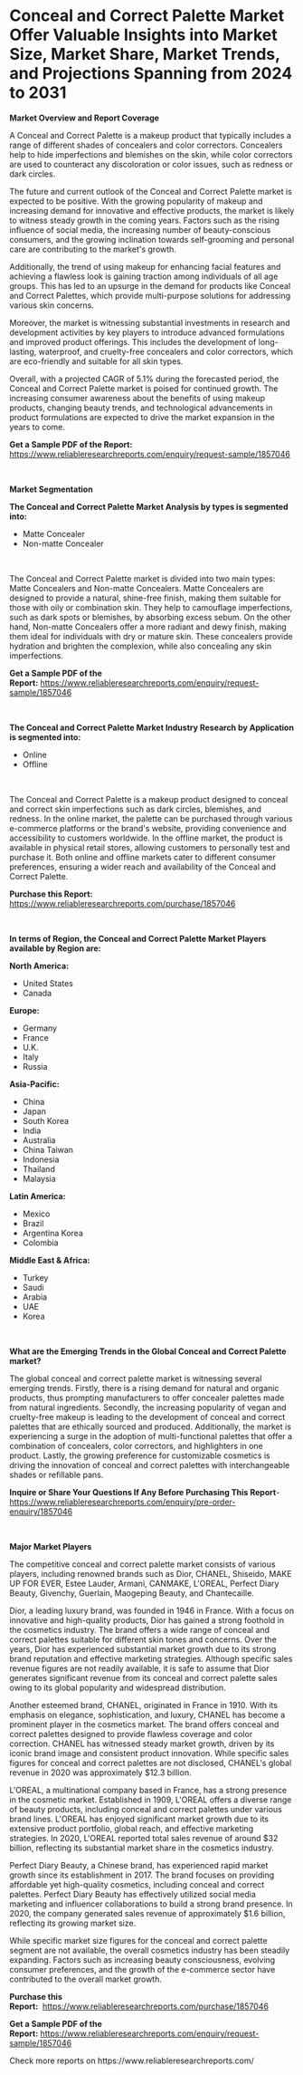 <p><h1>Conceal and Correct Palette Market Offer Valuable Insights into Market Size, Market Share, Market Trends, and Projections Spanning from 2024 to 2031</h1></p><p><strong>Market Overview and Report Coverage</strong></p>
<p><p>A Conceal and Correct Palette is a makeup product that typically includes a range of different shades of concealers and color correctors. Concealers help to hide imperfections and blemishes on the skin, while color correctors are used to counteract any discoloration or color issues, such as redness or dark circles.</p><p>The future and current outlook of the Conceal and Correct Palette market is expected to be positive. With the growing popularity of makeup and increasing demand for innovative and effective products, the market is likely to witness steady growth in the coming years. Factors such as the rising influence of social media, the increasing number of beauty-conscious consumers, and the growing inclination towards self-grooming and personal care are contributing to the market's growth.</p><p>Additionally, the trend of using makeup for enhancing facial features and achieving a flawless look is gaining traction among individuals of all age groups. This has led to an upsurge in the demand for products like Conceal and Correct Palettes, which provide multi-purpose solutions for addressing various skin concerns.</p><p>Moreover, the market is witnessing substantial investments in research and development activities by key players to introduce advanced formulations and improved product offerings. This includes the development of long-lasting, waterproof, and cruelty-free concealers and color correctors, which are eco-friendly and suitable for all skin types.</p><p>Overall, with a projected CAGR of 5.1% during the forecasted period, the Conceal and Correct Palette market is poised for continued growth. The increasing consumer awareness about the benefits of using makeup products, changing beauty trends, and technological advancements in product formulations are expected to drive the market expansion in the years to come.</p></p>
<p><strong>Get a Sample PDF of the Report:</strong> <a href="https://www.reliableresearchreports.com/enquiry/request-sample/1857046">https://www.reliableresearchreports.com/enquiry/request-sample/1857046</a></p>
<p>&nbsp;</p>
<p><strong>Market Segmentation</strong></p>
<p><strong>The Conceal and Correct Palette Market Analysis by types is segmented into:</strong></p>
<p><ul><li>Matte Concealer</li><li>Non-matte Concealer</li></ul></p>
<p>&nbsp;</p>
<p><p>The Conceal and Correct Palette market is divided into two main types: Matte Concealers and Non-matte Concealers. Matte Concealers are designed to provide a natural, shine-free finish, making them suitable for those with oily or combination skin. They help to camouflage imperfections, such as dark spots or blemishes, by absorbing excess sebum. On the other hand, Non-matte Concealers offer a more radiant and dewy finish, making them ideal for individuals with dry or mature skin. These concealers provide hydration and brighten the complexion, while also concealing any skin imperfections.</p></p>
<p><strong>Get a Sample PDF of the Report:</strong>&nbsp;<a href="https://www.reliableresearchreports.com/enquiry/request-sample/1857046">https://www.reliableresearchreports.com/enquiry/request-sample/1857046</a></p>
<p>&nbsp;</p>
<p><strong>The Conceal and Correct Palette Market Industry Research by Application is segmented into:</strong></p>
<p><ul><li>Online</li><li>Offline</li></ul></p>
<p>&nbsp;</p>
<p><p>The Conceal and Correct Palette is a makeup product designed to conceal and correct skin imperfections such as dark circles, blemishes, and redness. In the online market, the palette can be purchased through various e-commerce platforms or the brand's website, providing convenience and accessibility to customers worldwide. In the offline market, the product is available in physical retail stores, allowing customers to personally test and purchase it. Both online and offline markets cater to different consumer preferences, ensuring a wider reach and availability of the Conceal and Correct Palette.</p></p>
<p><strong>Purchase this Report:</strong>&nbsp; <a href="https://www.reliableresearchreports.com/purchase/1857046">https://www.reliableresearchreports.com/purchase/1857046</a></p>
<p>&nbsp;</p>
<p><strong>In terms of Region, the Conceal and Correct Palette Market Players available by Region are:</strong></p>
<p>
    <p> <strong> North America: </strong>
        <ul>
            <li>United States</li>
            <li>Canada</li>
        </ul>
        </p> 
    <p> <strong> Europe: </strong>
        <ul>
            <li>Germany</li>
            <li>France</li>
            <li>U.K.</li>
            <li>Italy</li>
            <li>Russia</li>
        </ul>
        </p> 
    <p> <strong> Asia-Pacific: </strong>
        <ul>
            <li>China</li>
            <li>Japan</li>
            <li>South Korea</li>
            <li>India</li>
            <li>Australia</li>
            <li>China Taiwan</li>
            <li>Indonesia</li>
            <li>Thailand</li>
            <li>Malaysia</li>
        </ul>
        </p> 
    <p> <strong> Latin America: </strong>
        <ul>
            <li>Mexico</li>
            <li>Brazil</li>
            <li>Argentina Korea</li>
            <li>Colombia</li>
        </ul>
        </p> 
    <p> <strong> Middle East & Africa: </strong>
        <ul>
            <li>Turkey</li>
            <li>Saudi</li>
            <li>Arabia</li>
            <li>UAE</li>
            <li>Korea</li>
        </ul>
    </p>
    </p>
<p>&nbsp;</p>
<p><strong>What are the Emerging Trends in the Global Conceal and Correct Palette market?</strong></p>
<p><p>The global conceal and correct palette market is witnessing several emerging trends. Firstly, there is a rising demand for natural and organic products, thus prompting manufacturers to offer concealer palettes made from natural ingredients. Secondly, the increasing popularity of vegan and cruelty-free makeup is leading to the development of conceal and correct palettes that are ethically sourced and produced. Additionally, the market is experiencing a surge in the adoption of multi-functional palettes that offer a combination of concealers, color correctors, and highlighters in one product. Lastly, the growing preference for customizable cosmetics is driving the innovation of conceal and correct palettes with interchangeable shades or refillable pans.</p></p>
<p><strong>Inquire or Share Your Questions If Any Before Purchasing This Report</strong>- <a href="https://www.reliableresearchreports.com/enquiry/pre-order-enquiry/1857046">https://www.reliableresearchreports.com/enquiry/pre-order-enquiry/1857046</a></p>
<p>&nbsp;</p>
<p><strong>Major Market Players</strong></p>
<p><p>The competitive conceal and correct palette market consists of various players, including renowned brands such as Dior, CHANEL, Shiseido, MAKE UP FOR EVER, Estee Lauder, Armani, CANMAKE, L'OREAL, Perfect Diary Beauty, Givenchy, Guerlain, Maogeping Beauty, and Chantecaille. </p><p>Dior, a leading luxury brand, was founded in 1946 in France. With a focus on innovative and high-quality products, Dior has gained a strong foothold in the cosmetics industry. The brand offers a wide range of conceal and correct palettes suitable for different skin tones and concerns. Over the years, Dior has experienced substantial market growth due to its strong brand reputation and effective marketing strategies. Although specific sales revenue figures are not readily available, it is safe to assume that Dior generates significant revenue from its conceal and correct palette sales owing to its global popularity and widespread distribution.</p><p>Another esteemed brand, CHANEL, originated in France in 1910. With its emphasis on elegance, sophistication, and luxury, CHANEL has become a prominent player in the cosmetics market. The brand offers conceal and correct palettes designed to provide flawless coverage and color correction. CHANEL has witnessed steady market growth, driven by its iconic brand image and consistent product innovation. While specific sales figures for conceal and correct palettes are not disclosed, CHANEL's global revenue in 2020 was approximately $12.3 billion.</p><p>L'OREAL, a multinational company based in France, has a strong presence in the cosmetic market. Established in 1909, L'OREAL offers a diverse range of beauty products, including conceal and correct palettes under various brand lines. L'OREAL has enjoyed significant market growth due to its extensive product portfolio, global reach, and effective marketing strategies. In 2020, L'OREAL reported total sales revenue of around $32 billion, reflecting its substantial market share in the cosmetics industry.</p><p>Perfect Diary Beauty, a Chinese brand, has experienced rapid market growth since its establishment in 2017. The brand focuses on providing affordable yet high-quality cosmetics, including conceal and correct palettes. Perfect Diary Beauty has effectively utilized social media marketing and influencer collaborations to build a strong brand presence. In 2020, the company generated sales revenue of approximately $1.6 billion, reflecting its growing market size.</p><p>While specific market size figures for the conceal and correct palette segment are not available, the overall cosmetics industry has been steadily expanding. Factors such as increasing beauty consciousness, evolving consumer preferences, and the growth of the e-commerce sector have contributed to the overall market growth.</p></p>
<p><strong>Purchase this Report:</strong>&nbsp;&nbsp;<a href="https://www.reliableresearchreports.com/purchase/1857046">https://www.reliableresearchreports.com/purchase/1857046</a></p>
<p></p>
<p><strong>Get a Sample PDF of the Report:</strong>&nbsp;<a href="https://www.reliableresearchreports.com/enquiry/request-sample/1857046">https://www.reliableresearchreports.com/enquiry/request-sample/1857046</a></p>
<p>Check more reports on https://www.reliableresearchreports.com/</p>